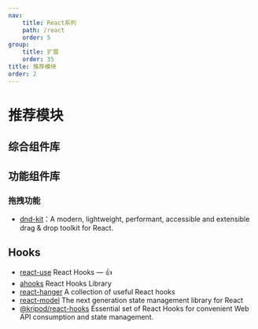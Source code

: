 ```yaml
---
nav:
    title: React系列
    path: /react
    order: 5
group:
    title: 扩展
    order: 35
title: 推荐模块
order: 2
---
```


# 推荐模块

## 综合组件库

## 功能组件库

### 拖拽功能

- [dnd-kit](https://github.com/clauderic/dnd-kit)：A modern, lightweight, performant, accessible and extensible drag & drop toolkit for React.

## Hooks

- [react-use](https://github.com/streamich/react-use) React Hooks — 👍
- [ahooks](https://github.com/streamich/ahooks) React Hooks Library
- [react-hanger](https://github.com/streamich/react-hanger) A collection of useful React hooks
- [react-model](https://github.com/streamich/react-model) The next generation state management library for React
- [@kripod/react-hooks](https://github.com/kripod/react-hooks) Essential set of React Hooks for convenient Web API consumption and state management.
